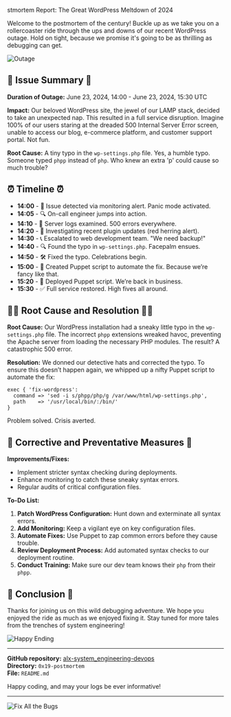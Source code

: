 
stmortem Report: The Great WordPress Meltdown of 2024

Welcome to the postmortem of the century! Buckle up as we take you on a rollercoaster ride through the ups and downs of our recent WordPress outage. Hold on tight, because we promise it's going to be as thrilling as debugging can get.

![Outage](https://i.imgur.com/Nu8KmlT.png)

## 🚨 Issue Summary 🚨

**Duration of Outage:** June 23, 2024, 14:00 - June 23, 2024, 15:30 UTC

**Impact:** 
Our beloved WordPress site, the jewel of our LAMP stack, decided to take an unexpected nap. This resulted in a full service disruption. Imagine 100% of our users staring at the dreaded 500 Internal Server Error screen, unable to access our blog, e-commerce platform, and customer support portal. Not fun.

**Root Cause:** 
A tiny typo in the `wp-settings.php` file. Yes, a humble typo. Someone typed `phpp` instead of `php`. Who knew an extra 'p' could cause so much trouble?

## ⏰ Timeline ⏰

- **14:00** - 🚨 Issue detected via monitoring alert. Panic mode activated.
- **14:05** - 🔍 On-call engineer jumps into action.
- **14:10** - 🧐 Server logs examined. 500 errors everywhere.
- **14:20** - 🤔 Investigating recent plugin updates (red herring alert).
- **14:30** - 📞 Escalated to web development team. "We need backup!"
- **14:40** - 🔍 Found the typo in `wp-settings.php`. Facepalm ensues.
- **14:50** - 🛠️ Fixed the typo. Celebrations begin.
- **15:00** - 🤖 Created Puppet script to automate the fix. Because we’re fancy like that.
- **15:20** - 🚀 Deployed Puppet script. We’re back in business.
- **15:30** - ✅ Full service restored. High fives all around.

## 🕵️‍♂️ Root Cause and Resolution 🕵️‍♀️

**Root Cause:**
Our WordPress installation had a sneaky little typo in the `wp-settings.php` file. The incorrect `phpp` extensions wreaked havoc, preventing the Apache server from loading the necessary PHP modules. The result? A catastrophic 500 error.

**Resolution:**
We donned our detective hats and corrected the typo. To ensure this doesn’t happen again, we whipped up a nifty Puppet script to automate the fix:

```puppet
exec { 'fix-wordpress':
  command => 'sed -i s/phpp/php/g /var/www/html/wp-settings.php',
  path    => '/usr/local/bin/:/bin/'
}
```

Problem solved. Crisis averted.

## 🔧 Corrective and Preventative Measures 🔧

**Improvements/Fixes:**
- Implement stricter syntax checking during deployments.
- Enhance monitoring to catch these sneaky syntax errors.
- Regular audits of critical configuration files.

**To-Do List:**
1. **Patch WordPress Configuration:** Hunt down and exterminate all syntax errors.
2. **Add Monitoring:** Keep a vigilant eye on key configuration files.
3. **Automate Fixes:** Use Puppet to zap common errors before they cause trouble.
4. **Review Deployment Process:** Add automated syntax checks to our deployment routine.
5. **Conduct Training:** Make sure our dev team knows their `php` from their `phpp`.

## 🎉 Conclusion 🎉

Thanks for joining us on this wild debugging adventure. We hope you enjoyed the ride as much as we enjoyed fixing it. Stay tuned for more tales from the trenches of system engineering!

![Happy Ending](https://i.imgur.com/NWIn3ML.png)

---

**GitHub repository:** [alx-system_engineering-devops](https://github.com/alx-system_engineering-devops)  
**Directory:** `0x19-postmortem`  
**File:** `README.md`

Happy coding, and may your logs be ever informative!

---

![Fix All the Bugs](https://i.imgur.com/YZobRIP.png)

